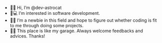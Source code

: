 - 👋🐱 Hi, I’m @dev-astrocat 
- 👀💻 I’m interested in software development.
- 🌱🌿 I’m a newbie in this field and hope to figure out whether coding is fit to me through doing some projects. 
- 🏡💜 This place is like my garage. Always welcome feedbacks and advices. Thanks!

<!---
dev-astrocat/dev-astrocat is a ✨ special ✨ repository because its `README.md` (this file) appears on your GitHub profile.
You can click the Preview link to take a look at your changes.
--->
